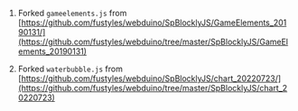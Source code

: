 1. Forked `gameelements.js` from [https://github.com/fustyles/webduino/SpBlocklyJS/GameElements_20190131/](https://github.com/fustyles/webduino/tree/master/SpBlocklyJS/GameElements_20190131)

2. Forked `waterbubble.js` from [https://github.com/fustyles/webduino/SpBlocklyJS/chart_20220723/](https://github.com/fustyles/webduino/tree/master/SpBlocklyJS/chart_20220723)